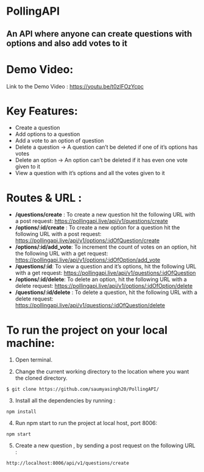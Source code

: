 # PollingAPI
## An API where anyone can create questions with options and also add votes to it

# Demo Video:
Link to the Demo Video : https://youtu.be/t0zlFOzYcpc
# Key Features:

- Create a question
- Add options to a question
- Add a vote to an option of question
- Delete a question →  A question can’t be deleted if one of it’s options has votes
- Delete an option → An option can’t be deleted if it has even one vote given to it
- View a question with it’s options and all the votes given to it

# Routes & URL :
- **/questions/create** : To create a new question hit the following URL with a post request: https://pollingapi.live/api/v1/questions/create
- **/options/:id/create** : To create a new option for a question hit the following URL with a post request: https://pollingapi.live/api/v1/options/:idOfQuestion/create
- **/options/:id/add_vote**: To increment the count of votes on an option, hit the following URL with a get request: https://pollingapi.live/api/v1/options/:idOfOption/add_vote
- **/questions/:id**: To view a question and it’s options, hit the following URL with a get request:  https://pollingapi.live/api/v1/questions/:idOfQuestion
- **/options/:id/delete**: To delete an option, hit the following URL with a delete request:  https://pollingapi.live/api/v1/options/:idOfOption/delete
- **/questions/:id/delete** : To delete a question, hit the following URL with a delete request:  https://pollingapi.live/api/v1/questions/:idOfQuestion/delete

# To run the project on your local machine:

  1) Open terminal. 
 
  2) Change the current working directory to the location where you want the cloned directory.
  
  ```
  $ git clone https://github.com/saumyasingh20/PollingAPI/
  ```
  
  3) Install all the dependencies by running :
  
  ```
  npm install
  ```
  
  4) Run npm start to run the project at local host, port 8006:
  
   ```
  npm start
  ```
  
  5) Create a new question , by sending a post request on the following URL :
  
  ```
  http://localhost:8006/api/v1/questions/create
  ```


